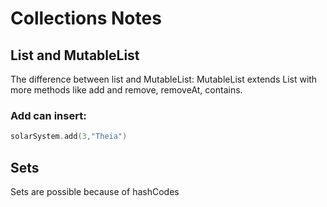 # Collections Notes
## List and MutableList
The difference between list and MutableList:
MutableList extends List with more methods like add and remove, removeAt, contains. 
### Add can insert:
``` kotlin
solarSystem.add(3,"Theia")
```

## Sets
Sets are possible because of hashCodes
